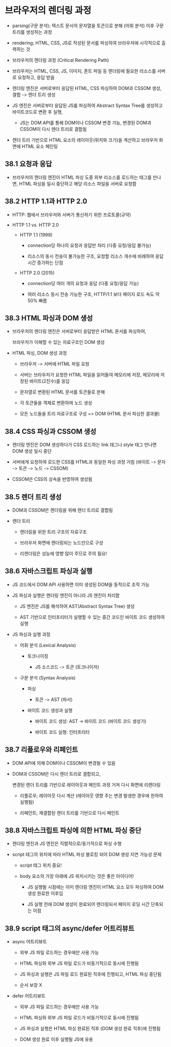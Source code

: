 # 브라우저의 렌더링 과정

- parsing(구문 분석); 텍스트 문서의 문자열을 토큰으로 분해 (어휘 분석) 이후 구문 트리를 생성하는 과정

- rendering; HTML, CSS, JS로 작성된 문서를 파싱하여 브라우저에 시각적으로 출력하는 것

- 브라우저의 렌더링 과정 (Critical Rendering Path)

- 브라우저는 HTML, CSS, JS, 이미지, 폰트 파일 등 렌더링에 필요한 리소스를 서버로 요청하고, 응답 받음

- 렌더링 엔진은 서버로부터 응답된 HTML, CSS 파싱하여 DOM과 CSSOM 생성, 결합 -> 렌더 트리 생성

- JS 엔진은 서버로부터 응답된 JS를 파싱하여 Abstract Syntax Tree를 생성하고 바이트코드로 변환 후 실행,

  - JS는 DOM API를 통해 DOM이나 CSSOM 변경 가능, 변경된 DOM과 CSSOM이 다시 렌더 트리로 결합됨

- 렌더 트리 기반으로 HTML 요소의 레이아웃(위치와 크기)을 계산하고 브라우저 화면에 HTML 요소 페인팅

## 38.1 요청과 응답

- 브라우저의 렌더링 엔진이 HTML 파싱 도중 외부 리소스를 로드하는 태그를 만나면, HTML 파싱을 일시 중단하고 해당 리소스 파일을 서버로 요청함

## 38.2 HTTP 1.1과 HTTP 2.0

- HTTP: 웹에서 브라우저와 서버가 통신하기 위한 프로토콜(규약)

- HTTP 1.1 vs. HTTP 2.0

  - HTTP 1.1 (1999)

    - connection당 하나의 요청과 응답만 처리 (다중 요청/응답 불가능)

    - 리소스의 동시 전송이 불가능한 구조, 요청할 리소스 개수에 비례하여 응답 시간 증가하는 단점

  - HTTP 2.0 (2015)

    - connection당 여러 개의 요청과 응답 (다중 요청/응답 가능)

    - 여러 리소스 동시 전송 가능한 구조, HTTP/1.1 보다 페이지 로드 속도 약 50% 빠름

## 38.3 HTML 파싱과 DOM 생성

- 브라우저의 렌더링 엔진은 서버로부터 응답받은 HTML 문서를 파싱하여,

  브라우저가 이해할 수 있는 자료구조인 DOM 생성

- HTML 파싱, DOM 생성 과정

  - 브라우저 -> 서버에 HTML 파일 요청

  - 서버는 브라우저가 요청한 HTML 파일을 읽어들여 메모리에 저장, 메모리에 저장된 바이트(2진수)를 응답

  - 문자열로 변환된 HTML 문서를 토큰들로 분해

  - 각 토큰들을 객체로 변환하여 노드 생성

  - 모든 노드들을 트리 자료구조로 구성 => DOM (HTML 문서 파싱한 결과물)

## 38.4 CSS 파싱과 CSSOM 생성

- 렌더링 엔진은 DOM 생성하다가 CSS 로드하는 link 태그나 style 태그 만나면 DOM 생성 일시 중단

- 서버에게 요청하여 로드한 CSS를 HTML과 동일한 파싱 과정 거침 (바이트 -> 문자 -> 토큰 -> 노드 -> CSSOM)

- CSSOM은 CSS의 상속을 반영하여 생성됨

## 38.5 렌더 트리 생성

- DOM과 CSSOM은 렌더링을 위해 렌더 트리로 결합됨

- 렌더 트리

  - 렌더링을 위한 트리 구조의 자료구조

  - 브라우저 화면에 렌더링되는 노드만으로 구성

  - 리렌더링은 성능에 영향 많이 주므로 주의 필요!

## 38.6 자바스크립트 파싱과 실행

- JS 코드에서 DOM API 사용하면 이미 생성된 DOM을 동적으로 조작 가능

- JS 파싱과 실행은 렌더링 엔진이 아니라 JS 엔진이 처리함

  - JS 엔진은 JS를 해석하여 AST(Abstract Syntax Tree) 생성

  - AST 기반으로 인터프리터가 실행할 수 있는 중간 코드인 바이트 코드 생성하여 실행

- JS 파싱과 실행 과정

  - 어휘 분석 (Lexical Analysis)

    - 토크나이징

      - JS 소스코드 -> 토큰 (토크나이저)

  - 구문 분석 (Syntax Analysis)

    - 파싱

      - 토큰 -> AST (파서)

    - 바이트 코드 생성과 실행

      - 바이트 코드 생성: AST -> 바이트 코드 (바이트 코드 생성기)

      - 바이트 코드 실행: 인터프리터

## 38.7 리플로우와 리페인트

- DOM API에 의해 DOM이나 CSSOM이 변경될 수 있음

- DOM과 CSSOM은 다시 렌더 트리로 결합되고,

  변경된 렌더 트리를 기반으로 레이아웃과 페인트 과정 거쳐 다시 화면에 리렌더링

  - 리플로우; 레이아웃 다시 계산 (레이아웃 영향 주는 변경 발생한 경우에 한하여 실행됨)

  - 리페인트; 재결합된 렌더 트리를 기반으로 다시 페인트

## 38.8 자바스크립트 파싱에 의한 HTML 파싱 중단

- 렌더링 엔진과 JS 엔진은 직렬적으로/동기적으로 파싱 수행

- script 태그의 위치에 따라 HTML 파싱 블로킹 되어 DOM 생성 지연 가능성 문제

  - script 태그 위치 중요!

  - body 요소의 가장 아래에 JS 위치시키는 것은 좋은 아이디어!

    - JS 실행될 시점에는 이미 렌더링 엔진이 HTML 요소 모두 파싱하여 DOM 생성 완료한 이후임

    - JS 실행 전에 DOM 생성이 완료되어 렌더링되서 페이지 로딩 시간 단축되는 이점

## 38.9 script 태그의 async/defer 어트리뷰트

- async 어트리뷰트

  - 외부 JS 파일 로드하는 경우에만 사용 가능

  - HTML 파싱와 외부 JS 파일 로드가 비동기적으로 동시에 진행됨

  - JS 파싱과 실행은 JS 파일 로드 완료된 직후에 진행되고, HTML 파싱 중단됨

  - 순서 보장 X

- defer 어트리뷰트

  - 외부 JS 파일 로드하는 경우에만 사용 가능

  - HTML 파싱와 외부 JS 파일 로드가 비동기적으로 동시에 진행됨

  - JS 파싱과 실행은 HTML 파싱 완료된 직후 (DOM 생성 완료 직후)에 진행됨

  - DOM 생성 완료 이후 실행될 JS에 유용
